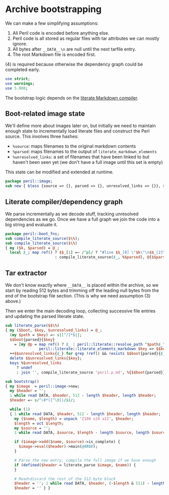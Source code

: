 # Archive bootstrapping
We can make a few simplifying assumptions:

1. All Peril code is encoded before anything else.
2. Peril code is all stored as regular files with tar attributes we can mostly
   ignore.
3. All bytes after `__DATA__\n` are null until the next tarfile entry.
4. The root Markdown file is encoded first.

(4) is required because otherwise the dependency graph could be completed
early.

```pl
use strict;
use warnings;
use 5.008;
```

The bootstrap logic depends on the [literate Markdown compiler](literate.p.md).

## Boot-related image state
We'll define more about images later on, but initially we need to maintain
enough state to incrementally load literate files and construct the Perl
source. This involves three hashes:

- `%source`: maps filenames to the original markdown contents
- `%parsed`: maps filenames to the output of `literate_markdown_elements`
- `%unresolved_links`: a set of filenames that have been linked to but haven't
  been seen yet (we don't have a full image until this set is empty)

This state can be modified and extended at runtime.

```pl
package peril::image;
sub new { bless {source => {}, parsed => {}, unresolved_links => {}}, shift }
```

## Literate compiler/dependency graph
We parse incrementally as we decode stuff, tracking unresolved dependencies as
we go. Once we have a full graph we join the code into a big string and
evaluate it.

```pl
package peril::boot_fns;
sub compile_literate_source($\%);
sub compile_literate_source($\%)
{ my ($k, $parsed) = @_;
  local $_; map ref() ? $$_[1] =~ /^pl/ ? "#line $$_[0] \"$k\"\n$$_[2]\n" : ()
                      : compile_literate_source($_, %$parsed), @{$$parsed{$k}} }
```

## Tar extractor
We don't know exactly where `__DATA__` is placed within the archive, so we
start by reading 512 bytes and trimming off the leading null bytes from the end
of the bootstrap file section. (This is why we need assumption (3) above.)

Then we enter the main decoding loop, collecting successive file entries and
updating the parsed literate state.

```pl
sub literate_parse($$\%)
{ my ($boot, $key, $unresolved_links) = @_;
  (my $path = $key) =~ s|[^/]*$||;
  $$boot{parsed}{$key}
    = [my @p = map ref() ? $_ : peril::literate::resolve_path "$path$_",
               peril::literate::literate_elements_markdown $key => $$boot{source}{$key}];
  ++$$unresolved_links{$_} for grep !ref() && !exists $$boot{parsed}{$_}, @p;
  delete $$unresolved_links{$key};
  keys %$unresolved_links
     ? undef
     : join '', compile_literate_source 'peril.p.md', %{$$boot{parsed}} }

sub bootstrap()
{ my $image  = peril::image->new;
  my $header = '';
  1 while read DATA, $header, 512 - length $header, length $header;
  $header =~ s/^\0*([^\0])/$1/;

  while (1)
  { 1 while read DATA, $header, 512 - length $header, length $header;
    my ($name, $length) = unpack 'Z100 x24 a12', $header;
    $length = oct $length;
    my $source = '';
    1 while read DATA, $source, $length - length $source, length $source;

    if ($image->add($name, $source)->is_complete) {
      $image->eval($header)->main(@ARGV);
    }

    # Parse the new entry, compile the full image if we have enough 
    if (defined($header = literate_parse $image, $name)) {
    }

    # Read+discard the rest of the 512-byte block
    $header = ''; 1 while read DATA, $header, (-$length & 511) - length $header;
    $header = '' } }
```
